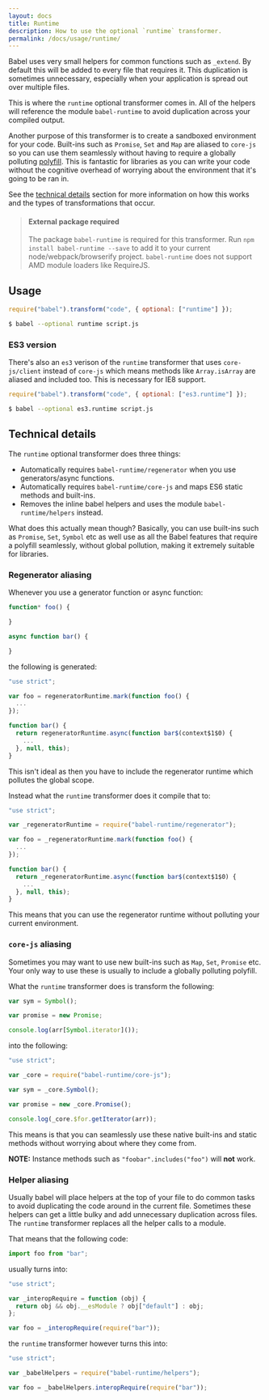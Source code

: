 ```yaml
---
layout: docs
title: Runtime
description: How to use the optional `runtime` transformer.
permalink: /docs/usage/runtime/
---
```


Babel uses very small helpers for common functions such as `_extend`. By default
this will be added to every file that requires it. This duplication is sometimes
unnecessary, especially when your application is spread out over multiple files.

This is where the `runtime` optional transformer comes in. All of the helpers
will reference the module `babel-runtime` to avoid duplication across your
compiled output.

Another purpose of this transformer is to create a sandboxed environment for your
code. Built-ins such as `Promise`, `Set` and `Map` are aliased to `core-js` so
you can use them seamlessly without having to require a globally polluting
[polyfill](/docs/usage/polyfill). This is fantastic for libraries as you can
write your code without the cognitive overhead of worrying about the environment
that it's going to be ran in.

See the [technical details](#technical-details) section for more information on
how this works and the types of transformations that occur.

<blockquote class="babel-callout babel-callout-info">
  <h4>External package required</h4>
  <p>
    The package <code>babel-runtime</code> is required for this transformer. Run <code>npm install babel-runtime --save</code> to add it to your current node/webpack/browserify project. <code>babel-runtime</code> does not support AMD module loaders like RequireJS.
  </p>
</blockquote>

## Usage

```javascript
require("babel").transform("code", { optional: ["runtime"] });
```

```sh
$ babel --optional runtime script.js
```

### ES3 version

There's also an `es3` verison of the `runtime` transformer that uses `core-js/client` instead of `core-js`
which means methods like `Array.isArray` are aliased and included too. This is necessary for IE8 support.

```javascript
require("babel").transform("code", { optional: ["es3.runtime"] });
```

```sh
$ babel --optional es3.runtime script.js
```

## Technical details

The `runtime` optional transformer does three things:

 - Automatically requires `babel-runtime/regenerator` when you use generators/async functions.
 - Automatically requires `babel-runtime/core-js` and maps ES6 static methods and built-ins.
 - Removes the inline babel helpers and uses the module `babel-runtime/helpers` instead.

What does this actually mean though? Basically, you can use built-ins such as `Promise`,
`Set`, `Symbol` etc as well use as all the Babel features that require a polyfill seamlessly,
without global pollution, making it extremely suitable for libraries.

### Regenerator aliasing

Whenever you use a generator function or async function:

```javascript
function* foo() {

}

async function bar() {

}
```

the following is generated:

```javascript
"use strict";

var foo = regeneratorRuntime.mark(function foo() {
  ...
});

function bar() {
  return regeneratorRuntime.async(function bar$(context$1$0) {
    ...
  }, null, this);
}
```

This isn't ideal as then you have to include the regenerator runtime which
pollutes the global scope.

Instead what the `runtime` transformer does it compile that to:

```javascript
"use strict";

var _regeneratorRuntime = require("babel-runtime/regenerator");

var foo = _regeneratorRuntime.mark(function foo() {
  ...
});

function bar() {
  return _regeneratorRuntime.async(function bar$(context$1$0) {
    ...
  }, null, this);
}
```

This means that you can use the regenerator runtime without polluting your current environment.

### `core-js` aliasing

Sometimes you may want to use new built-ins such as `Map`, `Set`, `Promise` etc. Your only way
to use these is usually to include a globally polluting polyfill.

What the `runtime` transformer does is transform the following:

```javascript
var sym = Symbol();

var promise = new Promise;

console.log(arr[Symbol.iterator]());
```

into the following:

```javascript
"use strict";

var _core = require("babel-runtime/core-js");

var sym = _core.Symbol();

var promise = new _core.Promise();

console.log(_core.$for.getIterator(arr));
```

This means is that you can seamlessly use these native built-ins and static methods
without worrying about where they come from.

**NOTE:** Instance methods such as `"foobar".includes("foo")` will **not** work.

### Helper aliasing

Usually babel will place helpers at the top of your file to do common tasks to avoid
duplicating the code around in the current file. Sometimes these helpers can get a
little bulky and add unnecessary duplication across files. The `runtime`
transformer replaces all the helper calls to a module.

That means that the following code:

```javascript
import foo from "bar";
```

usually turns into:

```javascript
"use strict";

var _interopRequire = function (obj) {
  return obj && obj.__esModule ? obj["default"] : obj;
};

var foo = _interopRequire(require("bar"));
```

the `runtime` transformer however turns this into:

```javascript
"use strict";

var _babelHelpers = require("babel-runtime/helpers");

var foo = _babelHelpers.interopRequire(require("bar"));
```
